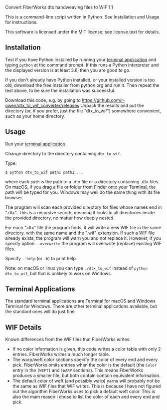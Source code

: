 Convert FiberWorks dtx handweaving files to WIF 1.1

This is a command-line script written in Python. See Installation and Usage for instructions.

This software is licensed under the MIT license; see license.text for details.

Installation
------------

Test if you have Python installed by running your [terminal application](#terminal-applications) and typing `python` at the command prompt. If this runs a Python interpreter and the displayed version is at least 3.6, then you are good to go.

If you don't already have Python installed, or your installed version is too old, download the free installer from python.org and run it. Then repeat the test above, to be sure the installation was successful.

Download this code, e.g. by going to https://github.com/r-owen/dtx_to_wif_converter/releases
Unpack the results and put the directory (or, if you prefer, just the file "dtx_to_wif") somewhere convenient, such as your home directory.

Usage
-----

Run your [terminal application](#terminal-applications).

Change directory to the directory containing `dtx_to_wif`.

Type:

`$ python dtx_to_wif path1 path2 ...`

where each `path` is the path to a .dtx file or a directory containing .dtx files. On macOS, if you drag a file or folder from Finder onto your Terminal, the path will be typed for you. Windows may well do the same thing with its file browser.

The program will scan each provided directory for files whose names end in ".dtx". This is a recursive search, meaning it looks in all directories inside the provided directory, no matter how deeply nested.

For each ".dtx" file the program finds, it will write a new WIF file in the same directory, with the same name and the ".wif" extension. If such a WIF file already exists, the program will warn you and not replace it. However, if you specify option `--overwrite` the program will overwrite (replace) existing WIF files.

Specify `--help` (or `-h`) to print help.

Note: on macOS or linux you can type `./dtx_to_wif` instead of `python dtx_to_wif`, but that is unlikely to work on Windows.

Terminal Applications
---------------------

The standard terminal applications are Terminal for macOS and Windows Terminal for Windows. There are other terminal applications available, but the standard ones will do just fine.

WIF Details
-----------

Known differences from the WIF files that FiberWorks writes:

- If no color information is given, this code writes a color table with only 2 entries. FiberWorks writes a much longer table.
- The warp/weft color sections specify the color of every end and every pick. FiberWorks omits entries when the color is the default (the `Color` entry in the `[WEFT]` and `[WARP` sections). This means FiberWorks produces a smaller file, but both contain contain equivalent information.
- The default color of weft (and possibly warp) yarns will probably not be the same as WIF files that WIF writes. This is because I have not figured out the algorithm FiberWorks uses to pick a default weft color. This is also the main reason I chose to list the color of each and every end and pick.
